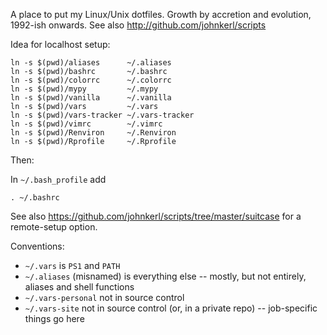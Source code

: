 A place to put my Linux/Unix dotfiles.  Growth by accretion and evolution, 1992-ish onwards.
See also http://github.com/johnkerl/scripts

Idea for localhost setup:
```
ln -s $(pwd)/aliases      ~/.aliases
ln -s $(pwd)/bashrc       ~/.bashrc
ln -s $(pwd)/colorrc      ~/.colorrc
ln -s $(pwd)/mypy         ~/.mypy
ln -s $(pwd)/vanilla      ~/.vanilla
ln -s $(pwd)/vars         ~/.vars
ln -s $(pwd)/vars-tracker ~/.vars-tracker
ln -s $(pwd)/vimrc        ~/.vimrc
ln -s $(pwd)/Renviron     ~/.Renviron
ln -s $(pwd)/Rprofile     ~/.Rprofile
```

Then:

In `~/.bash_profile` add

```
. ~/.bashrc
```

See also https://github.com/johnkerl/scripts/tree/master/suitcase for a remote-setup option.

Conventions:

* `~/.vars` is `PS1` and `PATH`
* `~/.aliases` (misnamed) is everything else -- mostly, but not entirely, aliases and shell functions
* `~/.vars-personal` not in source control
* `~/.vars-site` not in source control (or, in a private repo) -- job-specific things go here
